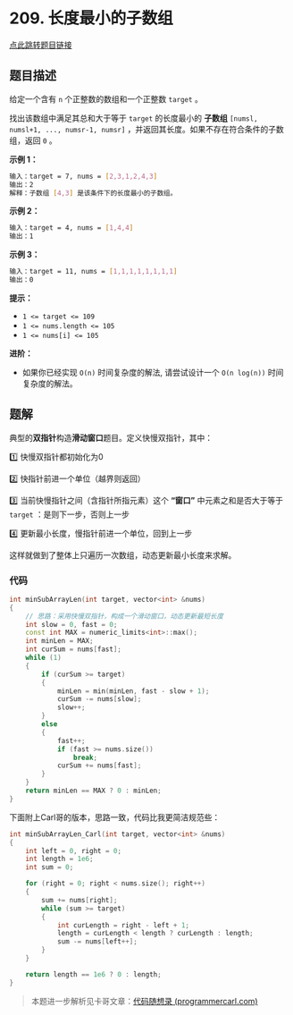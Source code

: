 # 209. 长度最小的子数组

[点此跳转题目链接](https://leetcode.cn/problems/minimum-size-subarray-sum/description/)

## 题目描述

给定一个含有 `n` 个正整数的数组和一个正整数 `target` 。

找出该数组中满足其总和大于等于 `target` 的长度最小的 **子数组** `[numsl, numsl+1, ..., numsr-1, numsr]` ，并返回其长度。如果不存在符合条件的子数组，返回 `0` 。



**示例 1：**

```sh
输入：target = 7, nums = [2,3,1,2,4,3]
输出：2
解释：子数组 [4,3] 是该条件下的长度最小的子数组。
```

**示例 2：**

```sh
输入：target = 4, nums = [1,4,4]
输出：1
```

**示例 3：**

```sh
输入：target = 11, nums = [1,1,1,1,1,1,1,1]
输出：0
```

 

**提示：**

- `1 <= target <= 109`
- `1 <= nums.length <= 105`
- `1 <= nums[i] <= 105`

 

**进阶：**

- 如果你已经实现 `O(n)` 时间复杂度的解法, 请尝试设计一个 `O(n log(n))` 时间复杂度的解法。



## 题解

典型的**双指针**构造**滑动窗口**题目。定义快慢双指针，其中：

:one: 快慢双指针都初始化为0

:two: 快指针前进一个单位（越界则返回）

:three: 当前快慢指针之间（含指针所指元素）这个 **“窗口”** 中元素之和是否大于等于 `target` ：是则下一步，否则上一步

:four: 更新最小长度，慢指针前进一个单位，回到上一步

这样就做到了整体上只遍历一次数组，动态更新最小长度来求解。

### 代码

```cpp
int minSubArrayLen(int target, vector<int> &nums)
{
    // 思路：采用快慢双指针，构成一个滑动窗口，动态更新最短长度
    int slow = 0, fast = 0;
    const int MAX = numeric_limits<int>::max();
    int minLen = MAX;
    int curSum = nums[fast];
    while (1)
    {
        if (curSum >= target)
        {
            minLen = min(minLen, fast - slow + 1);
            curSum -= nums[slow];
            slow++;
        }
        else
        {
            fast++;
            if (fast >= nums.size())
                break;
            curSum += nums[fast];
        }
    }
    return minLen == MAX ? 0 : minLen;
}
```

下面附上Carl哥的版本，思路一致，代码比我更简洁规范些：

```cpp
int minSubArrayLen_Carl(int target, vector<int> &nums)
{
    int left = 0, right = 0;
    int length = 1e6;
    int sum = 0;

    for (right = 0; right < nums.size(); right++)
    {
        sum += nums[right];
        while (sum >= target)
        {
            int curLength = right - left + 1;
            length = curLength < length ? curLength : length;
            sum -= nums[left++];
        }
    }

    return length == 1e6 ? 0 : length;
}
```

> 本题进一步解析见卡哥文章：[代码随想录 (programmercarl.com)](https://programmercarl.com/0977.有序数组的平方.html#其他语言版本) 